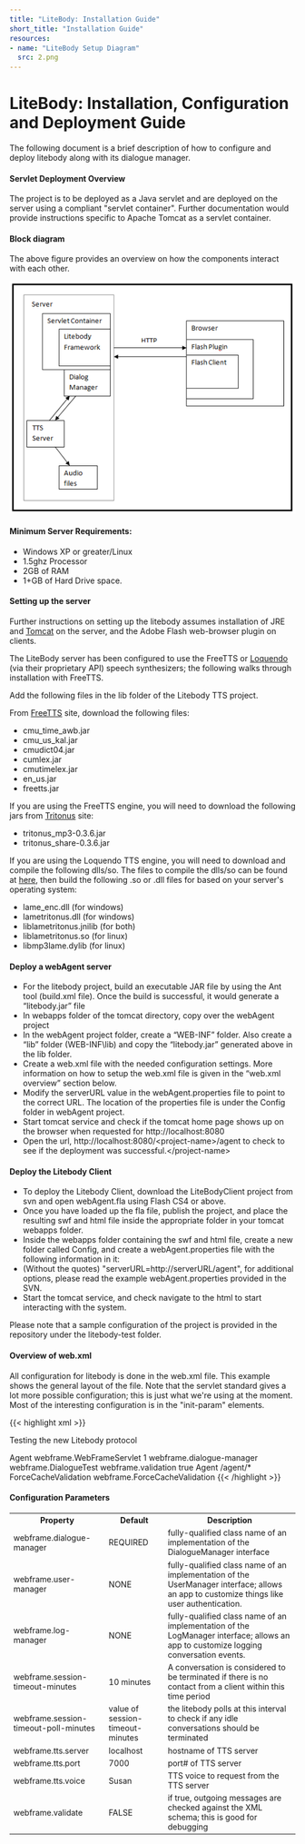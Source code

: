 ```yaml
---
title: "LiteBody: Installation Guide"
short_title: "Installation Guide"
resources:
- name: "LiteBody Setup Diagram"
  src: 2.png
---
```


LiteBody: Installation, Configuration and Deployment Guide
====

The following document is a brief description of how to configure and deploy litebody along with its dialogue manager.

#### Servlet Deployment Overview

The project is to be deployed as a Java servlet and are deployed on the server using a compliant "servlet container".  Further documentation would provide instructions specific to Apache Tomcat as a servlet container.

#### Block diagram
The above figure provides an overview on how the components interact with each other. 

![LiteBody Setup Diagram](2.png)

#### Minimum Server Requirements:

- Windows XP or greater/Linux
- 1.5ghz Processor
- 2GB of RAM
- 1+GB of Hard Drive space.


#### Setting up the server

Further instructions on setting up the litebody assumes installation of JRE and [Tomcat](http://tomcat.apache.org/) on the server, and the Adobe Flash web-browser plugin on clients.
  
The LiteBody server has been configured to use the FreeTTS or [Loquendo](http://www.loquendo.com) (via their proprietary API) speech synthesizers; the following walks through installation with FreeTTS. 

Add the following files in the lib folder of the Litebody TTS project.

From [FreeTTS](http://freetts.sourceforge.net/) site, download the following files:

- cmu_time_awb.jar 
- cmu_us_kal.jar 
- cmudict04.jar 
- cumlex.jar 
- cmutimelex.jar 
- en_us.jar 
- freetts.jar 

If you are using the FreeTTS engine, you will need to download the following jars from [Tritonus](http://www.tritonus.org/) site:

- tritonus_mp3-0.3.6.jar
- tritonus_share-0.3.6.jar 

If you are using the Loquendo TTS engine, you will need to download and compile the following dlls/so. The files to compile the dlls/so can be found at [here](http://lame.sourceforge.net/), then build the following .so or .dll files for based on your server's operating system:<br>

- lame_enc.dll (for windows)
- lametritonus.dll (for windows)
- liblametritonus.jnilib (for both)
- liblametritonus.so (for linux)
- libmp3lame.dylib (for linux)

#### Deploy a webAgent server

- For the litebody project, build an executable JAR file by using the Ant tool (build.xml file). Once the build is successful, it would generate a “litebody.jar” file
- In webapps folder of the tomcat directory, copy over the webAgent project
- In the webAgent project folder, create a “WEB-INF” folder. Also create a “lib” folder (WEB-INF\lib) and copy the “litebody.jar” generated above in the lib folder.
- Create a web.xml file with the needed configuration settings. More information on how to setup the web.xml file is given in the “web.xml overview” section below.
- Modify the serverURL value in the webAgent.properties file to point to the correct URL. The location of the properties file is under the Config folder in webAgent project.
- Start tomcat service and check if the tomcat home page shows up on the browser when requested for http://localhost:8080
- Open the url, http://localhost:8080/&lt;project-name&gt;/agent to check to see if the deployment was successful.&lt;/project-name&gt;


#### Deploy the Litebody Client

- To deploy the Litebody Client, download the LiteBodyClient project from svn and open webAgent.fla using Flash CS4 or above.
- Once you have loaded up the fla file, publish the project, and place the resulting swf and html file inside the appropriate folder in your tomcat webapps folder.
- Inside the webapps folder containing the swf and html file, create a new folder called Config, and create a webAgent.properties file with the following information in it:
- (Without the quotes) "serverURL=http://serverURL/agent", for additional options, please read the example webAgent.properties provided in the SVN.
- Start the tomcat service, and check navigate to the html to start interacting with the system.
   
Please note that a sample configuration of the project is provided in the repository under the litebody-test folder.

#### Overview of web.xml

All configuration for litebody is done in the web.xml file.  This example shows the general layout of the file.  Note that the servlet standard gives a lot more possible configuration; this is just what we're using at the moment.  Most of the interesting configuration is in the "init-param" elements.


{{< highlight xml >}}
<?xml version="1.0" encoding="utf-8"?>
<web-app xmlns="http://java.sun.com/xml/ns/j2ee"
     xmlns:xsi="http://www.w3.org/2001/XMLSchema-instance"
     xsi:schemaLocation="http://java.sun.com/xml/ns/javaee 
		http://java.sun.com/xml/ns/javaee/web-app_2_5.xsd"
     version="2.5">
  <display-name>Testing the new Litebody protocol</display-name>
  
  <servlet>
    <servlet-name>Agent</servlet-name>
    <servlet-class>webframe.WebFrameServlet</servlet-class>
    <load-on-startup>1</load-on-startup>
    <init-param>
      <param-name>webframe.dialogue-manager</param-name>
      <param-value>webframe.DialogueTest</param-value>
    </init-param>
    <init-param>
      <param-name>webframe.validation</param-name>
      <param-value>true</param-value>
    </init-param>
    <!-- Additional parameters go here -->
  </servlet>

  <servlet-mapping>
    <servlet-name>Agent</servlet-name>
    <url-pattern>/agent/*</url-pattern>
  </servlet-mapping>
  
  <filter>
    <filter-name>ForceCacheValidation</filter-name>
    <filter-class>webframe.ForceCacheValidation</filter-class>
  </filter>
</web-app>
{{< /highlight >}}

#### Configuration Parameters

<table class="prop">
    <tbody>
        <tr>
            <th>Property</th>
            <th>Default</th>
            <th>Description</th>
        </tr>
        <tr>
            <td>webframe.dialogue-manager</td>
            <td>REQUIRED</td>
            <td>fully-qualified class name of an implementation of the
    DialogueManager interface</td>
        </tr>
        <tr>
            <td>webframe.user-manager</td>
            <td>NONE</td>
            <td>fully-qualified class name of an implementation of the
    UserManager interface; allows an app to customize
    things like user authentication.</td>
        </tr>
        <tr>
            <td>webframe.log-manager</td>
            <td>NONE</td>
            <td>fully-qualified class name of an implementation of the
    LogManager interface; allows an app to customize logging conversation events.</td></tr>
        <tr>
            <td>webframe.session-timeout-minutes</td>
            <td> 10 minutes</td>
            <td>A conversation is considered to be terminated if there
    is no contact from a client within this time period</td>
        </tr>
        <tr>
            <td>webframe.session-timeout-poll-minutes</td>
            <td>value of session-timeout-minutes</td>
            <td>the litebody polls at this interval to check if any idle conversations should be terminated</td>
        </tr>
        <tr>
            <td>webframe.tts.server</td>
            <td>localhost</td>
            <td>hostname of TTS server</td>
        </tr>
        <tr>
            <td>webframe.tts.port</td>
            <td>7000</td>
            <td>port# of TTS server</td>
        </tr>
        <tr>
            <td>webframe.tts.voice</td>
            <td>Susan</td>
            <td>TTS voice to request from the TTS server</td>
        </tr>
        <tr>
            <td>webframe.validate</td>
            <td>FALSE</td>
            <td>if true, outgoing messages are checked against the
            XML schema; this is good for debugging</td>
        </tr>
    </tbody>
</table>
